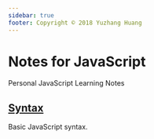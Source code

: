 ```yaml
---
sidebar: true
footer: Copyright © 2018 Yuzhang Huang
---
```


# Notes for JavaScript
Personal JavaScript Learning Notes

## [Syntax](./syntax.html)
Basic JavaScript syntax.


